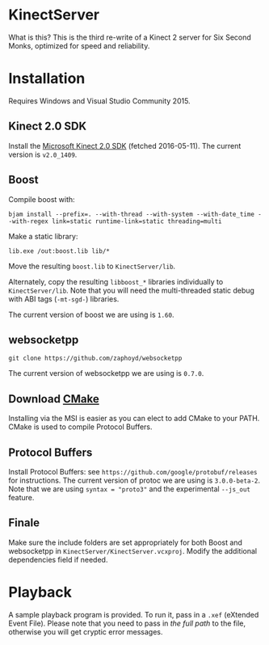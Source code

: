 # KinectServer

What is this? This is the third re-write of a Kinect 2 server for Six Second Monks, optimized for speed and reliability.

# Installation

Requires Windows and Visual Studio Community 2015.

## Kinect 2.0 SDK

Install the [Microsoft Kinect 2.0 SDK](https://www.microsoft.com/en-us/download/details.aspx?id=44561) (fetched 2016-05-11). The current version is `v2.0_1409`.

## Boost

Compile boost with:

    bjam install --prefix=. --with-thread --with-system --with-date_time --with-regex link=static runtime-link=static threading=multi

Make a static library:

    lib.exe /out:boost.lib lib/*

Move the resulting `boost.lib` to `KinectServer/lib`.

Alternately, copy the resulting `libboost_*` libraries individually to `KinectServer/lib`. Note that you will need the multi-threaded static debug with ABI tags (`-mt-sgd-`) libraries.

The current version of boost we are using is `1.60`.

## websocketpp

    git clone https://github.com/zaphoyd/websocketpp

The current version of websocketpp we are using is `0.7.0`.

## Download [CMake](https://cmake.org/download/)

Installing via the MSI is easier as you can elect to add CMake to your PATH. CMake is used to compile Protocol Buffers.

## Protocol Buffers

Install Protocol Buffers: see `https://github.com/google/protobuf/releases` for instructions. The current version of protoc we are using is `3.0.0-beta-2`. Note that we are using `syntax = "proto3"` and the experimental `--js_out` feature.

## Finale

Make sure the include folders are set appropriately for both Boost and websocketpp in `KinectServer/KinectServer.vcxproj`. Modify the additional dependencies field if needed.

# Playback

A sample playback program is provided. To run it, pass in a `.xef` (eXtended Event File). Please note that you need to pass in *the full path* to the file, otherwise you will get cryptic error messages.
